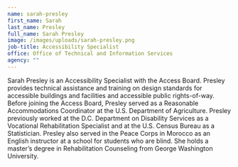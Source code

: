 ```yaml
---
name: sarah-presley
first_name: Sarah
last_name: Presley
full_name: Sarah Presley
image: /images/uploads/sarah-presley.png
job-title: Accessibility Specialist
office: Office of Technical and Information Services
agency: ""
---
```

Sarah Presley is an Accessibility Specialist with the Access Board. Presley provides technical assistance and training on design standards for accessible buildings and facilities and accessible public rights-of-way. Before joining the Access Board, Presley served as a Reasonable Accommodations Coordinator at the U.S. Department of Agriculture. Presley previously worked at the D.C. Department on Disability Services as a Vocational Rehabilitation Specialist and at the U.S. Census Bureau as a Statistician. Presley also served in the Peace Corps in Morocco as an English instructor at a school for students who are blind. She holds a master’s degree in Rehabilitation Counseling from George Washington University.